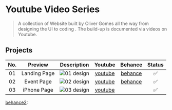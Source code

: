 # Youtube Video Series

> A collection of Website built by Oliver Gomes all the way from designing the UI to coding . The build-up is documented via videos on Youtube.

## Projects

| No. |   Preview    |                                            Description                                            |    Youtube     |       Behance       | Status |
| :-: | :----------: | :-----------------------------------------------------------------------------------------------: | :------------: | :-----------------: | :----: |
| 01  | Landing Page | ![01 design](https://raw.githubusercontent.com/oliver-gomes/design-to-react/master/images/01.png) | [youtube][yt1] | [behance][behance1] |   ✅   |
| 02  |  Event Page  | ![02 design](https://raw.githubusercontent.com/oliver-gomes/design-to-react/master/images/02.png) | [youtube][yt2] | [behance][behance2] |   ✅   |
| 03  | iPhone Page  | ![03 design](https://raw.githubusercontent.com/oliver-gomes/design-to-react/master/images/03.png) | [youtube][yt3] |                     |   ✅   |

[//]: # "These are reference links used in the body of this note and get stripped out when the markdown processor does its job. There is no need to format nicely because it shouldn't be seen. Thanks SO - http://stackoverflow.com/questions/4823468/store-comments-in-markdown-syntax"
[yt1]: https://www.youtube.com/watch?v=9yO2bhMKEjA
[behance1]: https://www.behance.net/gallery/76714199/Design-to-React-01-Landing-Page
[yt2]: https://youtu.be/TxLjRV2rMgo
[behance2]: https://www.behance.net/gallery/77017863/Design-to-React-Event-Page
[yt3]: https://www.youtube.com/watch?v=o5SewA2x2TI

[behance2]:
